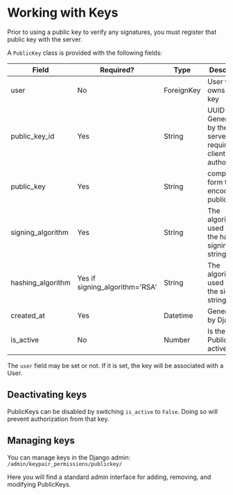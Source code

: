 # Working with Keys

Prior to using a public key to verify any signatures, you must register that public key with the server.

A `PublicKey` class is provided with the following fields:

| Field             | Required?                      | Type       | Description                                                        | Example                          |
|-------------------|--------------------------------|------------|--------------------------------------------------------------------|----------------------------------|
| user              | No                             | ForeignKey | User who owns this key                                             |                                  |
| public_key_id     | Yes                            | String     | UUID Generated by the server, required by client for authorization | 6b7d3d9fbf4f4cdfbecb5d7903a7bdb5 |
| public_key        | Yes                            | String     | compact-form text-encoded public key                               | MEYCIQ...jUyDrF                  |
| signing_algorithm | Yes                            | String     | The algorithm used to sign the hashed signing string               | (created) content-length         |
| hashing_algorithm | Yes if signing_algorithm='RSA' | String     | The algorithm used to hash the signing string                      |                                  |
| created_at        | Yes                            | Datetime   | Generated by Django                                                |                                  |
| is_active         | No                             | Number     | Is the PublicKey active                                            | True                             |

The `user` field may be set or not. If it is set, the key will be associated with a User.

## Deactivating keys
PublicKeys can be disabled by switching `is_active` to `False`. Doing so will prevent authorization from that key.

## Managing keys
You can manage keys in the Django admin:
`/admin/keypair_permissions/publickey/`

Here you will find a standard admin interface for adding, removing, and modifying PublicKeys.
